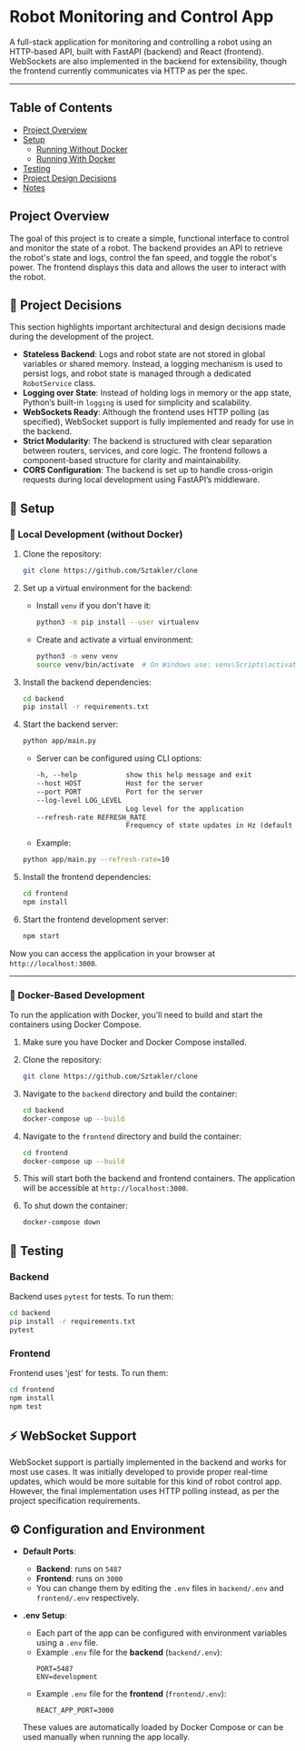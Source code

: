 # Robot Monitoring and Control App

A full-stack application for monitoring and controlling a robot using an HTTP-based API, built with FastAPI (backend) and React (frontend). WebSockets are also implemented in the backend for extensibility, though the frontend currently communicates via HTTP as per the spec.

---

## Table of Contents

- [Project Overview](#project-overview)
- [Setup](#setup)
  - [Running Without Docker](#running-without-docker)
  - [Running With Docker](#running-with-docker)
- [Testing](#testing)
- [Project Design Decisions](#project-design-decisions)
- [Notes](#notes)

## Project Overview

The goal of this project is to create a simple, functional interface to control and monitor the state of a robot. The backend provides an API to retrieve the robot's state and logs, control the fan speed, and toggle the robot's power. The frontend displays this data and allows the user to interact with the robot.

## 🧠 Project Decisions

This section highlights important architectural and design decisions made during the development of the project.

- **Stateless Backend**: Logs and robot state are not stored in global variables or shared memory. Instead, a logging mechanism is used to persist logs, and robot state is managed through a dedicated `RobotService` class.
- **Logging over State**: Instead of holding logs in memory or the app state, Python’s built-in `logging` is used for simplicity and scalability.
- **WebSockets Ready**: Although the frontend uses HTTP polling (as specified), WebSocket support is fully implemented and ready for use in the backend.
- **Strict Modularity**: The backend is structured with clear separation between routers, services, and core logic. The frontend follows a component-based structure for clarity and maintainability.
- **CORS Configuration**: The backend is set up to handle cross-origin requests during local development using FastAPI’s middleware.


## 🚀 Setup

### 🔧 Local Development (without Docker)

1. Clone the repository:
    ```bash
    git clone https://github.com/Sztakler/clone
    ```
2. Set up a virtual environment for the backend:
    - Install `venv` if you don't have it:
        ```bash
        python3 -m pip install --user virtualenv
        ```
    - Create and activate a virtual environment:
        ```bash
        python3 -m venv venv
        source venv/bin/activate  # On Windows use: venv\Scripts\activate
        ```

3. Install the backend dependencies:
    ```bash
    cd backend
    pip install -r requirements.txt
    ```

4. Start the backend server:
    ```bash
    python app/main.py
    ```
    - Server can be configured using CLI options:
      ```txt
      -h, --help            show this help message and exit
      --host HOST           Host for the server
      --port PORT           Port for the server
      --log-level LOG_LEVEL
                            Log level for the application
      --refresh-rate REFRESH_RATE
                            Frequency of state updates in Hz (default 10Hz)
      ````
    - Example:
    ```bash
    python app/main.py --refresh-rate=10
    ```

5. Install the frontend dependencies:
    ```bash
    cd frontend
    npm install
    ```

6. Start the frontend development server:
    ```bash
    npm start
    ```


Now you can access the application in your browser at `http://localhost:3000`.

---

### 🐳 Docker-Based Development

To run the application with Docker, you'll need to build and start the containers using Docker Compose.

1. Make sure you have Docker and Docker Compose installed.

2. Clone the repository:
    ```bash
    git clone https://github.com/Sztakler/clone
    ```

3. Navigate to the `backend` directory and build the container:
    ```bash
    cd backend
    docker-compose up --build
    ```
4. Navigate to the `frontend` directory and build the container:
    ```bash
    cd frontend
    docker-compose up --build
    ```

5. This will start both the backend and frontend containers. The application will be accessible at `http://localhost:3000`.

6. To shut down the container:
    ```bash
    docker-compose down
    ```

## 🧪 Testing

### Backend

Backend uses `pytest` for tests. To run them:

```bash
cd backend
pip install -r requirements.txt
pytest
````

### Frontend

Frontend uses 'jest' for tests. To run them:

```bash
cd frontend
npm install
npm test
```

## ⚡ WebSocket Support

WebSocket support is partially implemented in the backend and works for most use cases. It was initially developed to provide proper real-time updates, which would be more suitable for this kind of robot control app. However, the final implementation uses HTTP polling instead, as per the project specification requirements. 

## ⚙️ Configuration and Environment

- **Default Ports**:
  - **Backend**: runs on `5487`
  - **Frontend**: runs on `3000`
  - You can change them by editing the `.env` files in `backend/.env` and `frontend/.env` respectively.

- **.env Setup**:
  - Each part of the app can be configured with environment variables using a `.env` file.
  - Example `.env` file for the **backend** (`backend/.env`):
    ```env
    PORT=5487
    ENV=development
    ```
  - Example `.env` file for the **frontend** (`frontend/.env`):
    ```env
    REACT_APP_PORT=3000
    ```

  These values are automatically loaded by Docker Compose or can be used manually when running the app locally.

